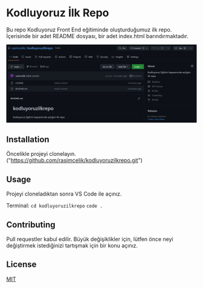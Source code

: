 # Kodluyoruz İlk Repo

Bu repo Kodluyoruz Front End eğitiminde oluşturduğumuz ilk repo. İçerisinde bir adet README dosyası, bir adet index.html barındırmaktadır.

![alt text](image.png)

## Installation

Öncelikle projeyi clonelayın. ("https://github.com/rasimcelik/kodluyoruzilkrepo.git")

## Usage

Projeyi cloneladıktan sonra VS Code ile açınız.

Terminal:
`cd kodluyoruzilkrepo`
`code .`

## Contributing

Pull requestler kabul edilir. Büyük değişiklikler için, lütfen önce neyi değiştirmek istediğinizi tartışmak için bir konu açınız.

## License

[MIT](https://choosealicense.com/licenses/mit/)
